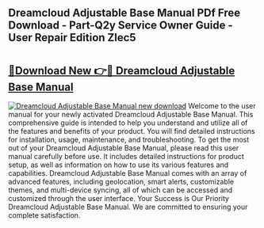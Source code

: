 ## Dreamcloud Adjustable Base Manual PDf Free Download - Part-Q2y Service Owner Guide - User Repair Edition Zlec5

# <h2><a href="http://bc30906.oget.top/?id=Dreamcloud+Adjustable+Base+Manual">🔗Download New 👉🔴 Dreamcloud Adjustable Base Manual</a></h2>

[![Dreamcloud Adjustable Base Manual new download](https://i.imgur.com/5g1atiW.png)](http://bc30906.oget.top/?id=Dreamcloud+Adjustable+Base+Manual)
Welcome to the user manual for your newly activated Dreamcloud Adjustable Base Manual. This comprehensive guide is intended to help you understand and utilize all of the features and benefits of your product. You will find detailed instructions for installation, usage, maintenance, and troubleshooting. To get the most out of your Dreamcloud Adjustable Base Manual, please read this user manual carefully before use. It includes detailed instructions for product setup, as well as information on how to use its various features and capabilities. Dreamcloud Adjustable Base Manual comes with an array of advanced features, including geolocation, smart alerts, customizable themes, and multi-device syncing, all of which can be accessed and customized through the user interface. Your Success is Our Priority Dreamcloud Adjustable Base Manual. We are committed to ensuring your complete satisfaction.
